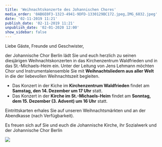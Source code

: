 ```yaml
---
title: 'Weihnachtskonzerte des Johannischen Chores'
media_order: '0AB6E0F3-1323-4941-9DFD-1330129BC172.jpeg,IMG_6832.jpeg'
date: '02-11-2019 11:21'
publish_date: '02-11-2019 11:21'
unpublish_date: '02-01-2020 12:00'
show_sidebar: false
---
```


Liebe Gäste, Freunde und Geschwister,

der Johannische Chor Berlin lädt Sie und euch herzlich zu seinen diesjärigen Weihnachtskonzerten in das Kirchenzentrum Waldfrieden und in das St.-Michaels-Heim ein. Unter der Leitung von Jens Lehmann möchten Chor und Instrumentalensemble Sie mit **Weihnachtsliedern aus aller Welt** in die der liebevollen Weihnachtszeit begleiten.

* Das Konzert in der Kiche im **Kirchenzentrum Waldfrieden** findet am **Samstag, den 14. Dezember um 17 Uhr** statt.
* Das Konzert in der **Kirche im St.-Michaels-Heim** findet am **Sonntag, dem 15. Dezember (3. Advent) um 16 Uhr** statt.

Eintrittskarten erhales Sie auf unseren Weihnachtsmärkten und  an der Abendkasse (nach Verfügbarkeit).

Es freuen sich auf Sie und euch die Johannische Kirche, ihr Sozialwerk und der Johannische Chor Berlin

![](https://smh-gemeinden.de/user/pages/02.news/05.weihnachtskonzerte-des-johannischen-chores/IMG_6832.jpeg)